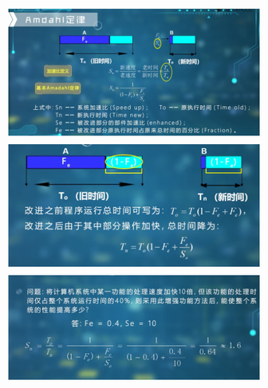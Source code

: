 ![1582692310769](assets/1582692310769.png)

![1582692325896](assets/1582692325896.png)

![1582692525488](assets/1582692525488.png)